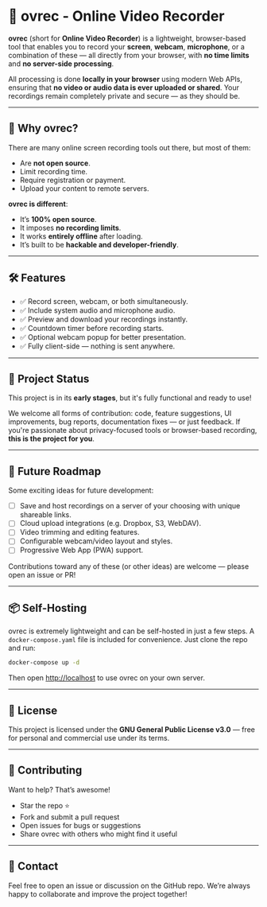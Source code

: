 # 🎥 ovrec - Online Video Recorder

**ovrec** (short for **Online Video Recorder**) is a lightweight, browser-based tool that enables you to record your **screen**, **webcam**, **microphone**, or a combination of these — all directly from your browser, with **no time limits** and **no server-side processing**.

All processing is done **locally in your browser** using modern Web APIs, ensuring that **no video or audio data is ever uploaded or shared**. Your recordings remain completely private and secure — as they should be.

---

## 🚀 Why ovrec?

There are many online screen recording tools out there, but most of them:

- Are **not open source**.
- Limit recording time.
- Require registration or payment.
- Upload your content to remote servers.

**ovrec is different**:
- It’s **100% open source**.
- It imposes **no recording limits**.
- It works **entirely offline** after loading.
- It’s built to be **hackable and developer-friendly**.

---

## 🛠 Features

- ✅ Record screen, webcam, or both simultaneously.
- ✅ Include system audio and microphone audio.
- ✅ Preview and download your recordings instantly.
- ✅ Countdown timer before recording starts.
- ✅ Optional webcam popup for better presentation.
- ✅ Fully client-side — nothing is sent anywhere.

---

## 🔭 Project Status

This project is in its **early stages**, but it's fully functional and ready to use!

We welcome all forms of contribution: code, feature suggestions, UI improvements, bug reports, documentation fixes — or just feedback. If you're passionate about privacy-focused tools or browser-based recording, **this is the project for you**.

---

## 🌱 Future Roadmap

Some exciting ideas for future development:

- [ ] Save and host recordings on a server of your choosing with unique shareable links.
- [ ] Cloud upload integrations (e.g. Dropbox, S3, WebDAV).
- [ ] Video trimming and editing features.
- [ ] Configurable webcam/video layout and styles.
- [ ] Progressive Web App (PWA) support.

Contributions toward any of these (or other ideas) are welcome — please open an issue or PR!

---

## 📦 Self-Hosting

ovrec is extremely lightweight and can be self-hosted in just a few steps. A `docker-compose.yaml` file is included for convenience. Just clone the repo and run:

```bash
docker-compose up -d
```

Then open [http://localhost](http://localhost) to use ovrec on your own server.

---

## 📄 License

This project is licensed under the **GNU General Public License v3.0** — free for personal and commercial use under its terms.

---

## 🤝 Contributing

Want to help? That’s awesome!

- Star the repo ⭐
- Fork and submit a pull request
- Open issues for bugs or suggestions
- Share ovrec with others who might find it useful

---

## 📢 Contact

Feel free to open an issue or discussion on the GitHub repo. We’re always happy to collaborate and improve the project together!